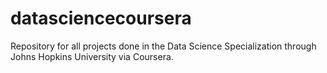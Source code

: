 datasciencecoursera
===================

Repository for all projects done in the Data Science Specialization through Johns Hopkins University via Coursera.
